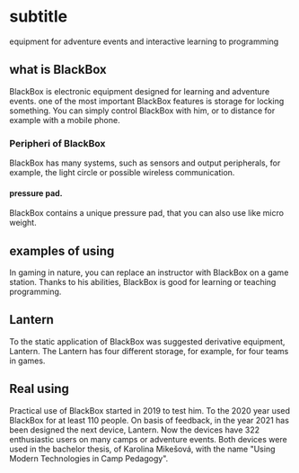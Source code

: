 <h1>subtitle</h1>
    equipment for adventure events and interactive learning to programming

<h2>what is BlackBox</h2>
    BlackBox is electronic equipment designed for learning and adventure events.
    one of the most important BlackBox features is storage for locking something.
    You can simply control BlackBox with him, or to distance for example with a mobile phone.

<h3>Peripheri of BlackBox</h3>
    BlackBox has many systems, such as sensors and output peripherals, for example, the light circle or possible wireless communication. 

<h4>pressure pad.</h4>
    BlackBox contains a unique pressure pad, that you can also use like micro weight.

<h2>examples of using</h2>
    <!-- You can use BlackBox in games, for example on child camps or adventure events. -->
    In gaming in nature, you can replace an instructor with BlackBox on a game station.
    Thanks to his abilities, BlackBox is good for learning or teaching programming.

<h2>Lantern</h2>
    To the static application of BlackBox was suggested derivative equipment, Lantern.
    The Lantern has four different storage, for example, for four teams in games.

<h2>Real using</h2>
    Practical use of BlackBox started in 2019 to test him.
    To the 2020 year used BlackBox for at least 110 people.
    On basis of feedback, in the year 2021 has been designed the next device, Lantern. 
    Now the devices have 322 enthusiastic users on many camps or adventure events.
    Both devices were used in the bachelor thesis, of Karolina Mikešová, with the name "Using Modern Technologies in Camp Pedagogy".